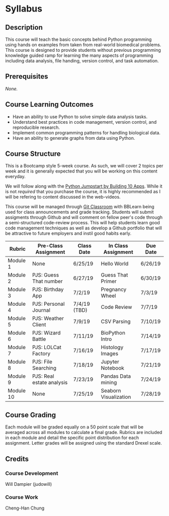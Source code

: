 # Syllabus

## Description
This course will teach the basic concepts behind Python programming using hands on examples from taken from real-world biomedical problems. 
This course is designed to provide students without previous programming knowledge guided ramp for learning the many aspects of programming including data analysis, file handing, version control, and task automation. 

## Prerequisites
_None._

## Course Learning Outcomes
- Have an ability to use Python to solve simple data analysis tasks.
- Understand best practices in code management, version control, and reproducible research.
- Implement common programming patterns for handling biological data.
- Have an ability to generate graphs from data using Python.

## Course Structure

This is a Bootcamp style 5-week course. 
As such, we will cover 2 topics per week and it is generally expected that you will be working on this content everyday.

We will follow along with the [Python Jumpstart by Building 10 Apps](https://training.talkpython.fm/courses/explore_python_jumpstart/python-language-jumpstart-building-10-apps).
While it is not *required* that you purchase the course, it is highly recommended as I will be refering to content discussed in the web-videos.

This course will be managed through [Git Classroom](https://github.com/) with BBLearn being used for class announcements and grade tracking.
Students will submit assigments through Github and will comment on fellow peer's code through a semi-structured code-review process. 
This will help students learn good code management techniques as well as develop a Github portfolio that will be attractive to future employers and instil good habits early.


|  Rubric    | Pre-Class Assignment       | Class Date  | In Class Assignment | Due Date |
|------------|----------------------------|-------------|---------------------|----------|
| Module 1   |  None                      | 6/25/19     | Hello World         | 6/26/19  |
| Module 2   |  PJS: Guess That number    | 6/27/19     | Guess That Primer   | 6/30/19  |
| Module 3   |  PJS: Birthday App         | 7/2/19      | Pregnancy Wheel     | 7/3/19   |
| Module 4   |  PJS: Personal Journal     | 7/4/19 (TBD)| Code Review         | 7/7/19   |
| Module 5   |  PJS: Weather Client       | 7/9/19      | CSV Parsing         | 7/10/19  |
| Module 6   |  PJS: Wizard Battle        | 7/11/19     | BioPython Intro     | 7/14/19  |
| Module 7   |  PJS: LOLCat Factory       | 7/16/19     | Histology Images    | 7/17/19  |
| Module 8   |  PJS: File Searching       | 7/18/19     | Jupyter Notebook    | 7/21/19  |
| Module 9   |  PJS: Real estate analysis | 7/23/19     | Pandas Data mining  | 7/24/19  |
| Module 10  |  None                      | 7/25/19     | Seaborn Visualization| 7/28/19  |


## Course Grading

Each module will be graded equally on a 50 point scale that will be averaged across all modules to calculate a final grade.
Rubrics are included in each module and detail the specific point distribution for each assignment.
Letter grades will be assigned using the standard Drexel scale.

## Credits

### Course Development
Will Dampier (judowill)

### Course Work
Cheng-Han Chung
